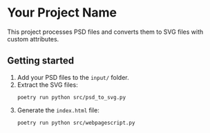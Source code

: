 # Your Project Name

This project processes PSD files and converts them to SVG files with custom attributes.

## Getting started

1. Add your PSD files to the `input/` folder.
2. Extract the SVG files:
    ```shell
    poetry run python src/psd_to_svg.py
    ```
3. Generate the `index.html` file:
    ```shell
    poetry run python src/webpagescript.py
    ```

